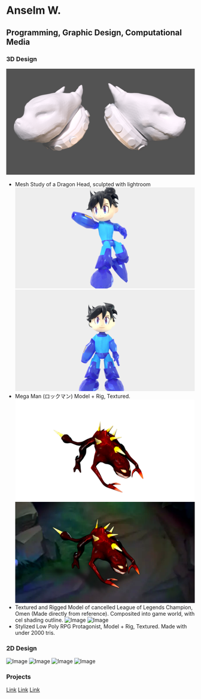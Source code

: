 # Anselm W.
## Programming, Graphic Design, Computational Media
### 3D Design
![Image](/images/3D/Port_DragonHeadStudy.png/)
- Mesh Study of a Dragon Head, sculpted with lightroom
![Image](/images/3D/Port_MegaMan1.png/) ![Image](/images/3D/Port_MegaMan2.png/)
- Mega Man (ロックマン) Model + Rig, Textured.
![Image](/images/3D/Port_OMEN.png/) ![Image](/images/3D/Port_OMEN2.png/)
- Textured and Rigged Model of cancelled League of Legends Champion, Omen (Made directly from reference). Composited into game world, with cel shading outline.
![Image](/images/3D/Port_MiraKumomori/) ![Image](/images/3D/Port_MiraKumomori2/)
- Stylized Low Poly RPG Protagonist, Model + Rig, Textured. Made with under 2000 tris.
### 2D Design
![Image](src)
![Image](src)
![Image](src)
![Image](src)
### Projects
[Link](url)
[Link](url)
[Link](url)
